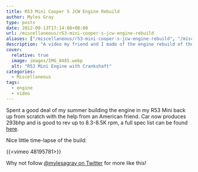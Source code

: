 ```yaml
---
title: R53 Mini Cooper S JCW Engine Rebuild
author: Myles Gray
type: posts
date: 2012-09-13T17:14:08+00:00
url: /miscellaneous/r53-mini-cooper-s-jcw-engine-rebuild
aliases: ["/miscellaneous/r53-mini-cooper-s-jcw-engine-rebuild", "/miscellaneous/r53-mini-cooper-s-jcw-engine-rebuild/amp", "/just-for-fun/r53-mini-cooper-s-jcw-engine-rebuild", "/just-for-fun/r53-mini-cooper-s-jcw-engine-rebuild/amp"]
description: "A video my friend and I made of the engine rebuild of the R53 Mini Cooper S."
cover:
  relative: true
  image: images/IMG_8485.webp
  alt: "R53 Mini Engine with Crankshaft"
categories:
  - Miscellaneous
tags:
  - engine
  - video
---
```

Spent a good deal of my summer building the engine in my R53 Mini back up from scratch with the help from an American friend. Car now produces 293bhp and is good to rev up to 8.3-8.5K rpm, a full spec list can be found [here](https://www.minitorque.com/threads/project-monochrome.20032/).

Nice little time-lapse of the build:

{{<vimeo 48195781>}}

Why not follow [@mylesagray on Twitter][1] for more like this!

 [1]: https://twitter.com/mylesagray